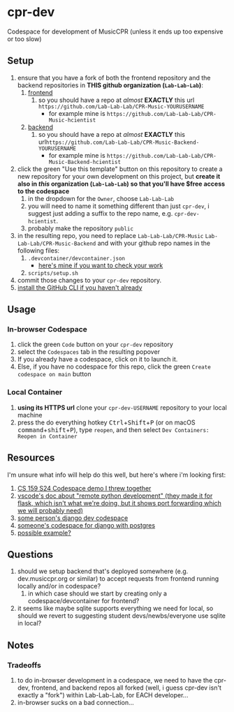 # cpr-dev
Codespace for development of MusicCPR (unless it ends up too expensive or too slow)

## Setup
1. ensure that you have a fork of both the frontend repository and the backend repositories in **THIS github organization (`Lab-Lab-Lab`)**:
    1. [frontend](https://github.com/Lab-Lab-Lab/CPR-Music)
        1. so you should have a repo at _almost_ **EXACTLY** this url `https://github.com/Lab-Lab-Lab/CPR-Music-YOURUSERNAME`
            * for example mine is `https://github.com/Lab-Lab-Lab/CPR-Music-hcientist`
    1. [backend](https://github.com/Lab-Lab-Lab/CPR-Music-Backend)
        1. so you should have a repo at _almost_ **EXACTLY** this url`https://github.com/Lab-Lab-Lab/CPR-Music-Backend-YOURUSERNAME`
            * for example mine is `https://github.com/Lab-Lab-Lab/CPR-Music-Backend-hcientist`
1. click the green "Use this template" button on this repository to create a new repository for your own development on this project, but **create it also in _this_ organization (`Lab-Lab-Lab`) so that you'll have $free access to the codespace**
    1. in the dropdown for the `Owner`, choose `Lab-Lab-Lab`
    1. you will need to name it something different than just `cpr-dev`, i suggest just adding a suffix to the repo name, e.g. `cpr-dev-hcientist`.
    1. probably make the repository `public`
1. in the resulting repo, you need to replace `Lab-Lab-Lab/CPR-Music` `Lab-Lab-Lab/CPR-Music-Backend` and  with your github repo names in the following files:
    1. `.devcontainer/devcontainer.json`
        * [here's mine if you want to check your work](https://github.com/Lab-Lab-Lab/cpr-dev-hcientist/blob/main/.devcontainer/devcontainer.json#L47,L53)
    1. `scripts/setup.sh`
1. commit those changes to your `cpr-dev` repository.
1. [install the GitHub CLI if you haven't already](https://github.com/cli/cli#installation)

## Usage

### In-browser Codespace
1. click the green `Code` button on your `cpr-dev` repository
1. select the `Codespaces` tab in the resulting popover
1. If you already have a codespace, click on it to launch it. 
1. Else, if you have no codespace for this repo, click the green `Create codespace on main` button

### Local Container
1. **using its HTTPS url** clone your `cpr-dev-USERNAME` repository to your local machine 
1. press the do everything hotkey <kbd>Ctrl</kbd>+<kbd>Shift</kbd>+<kbd>P</kbd> (or on macOS <kbd>command</kbd>+<kbd>shift</kbd>+<kbd>P</kbd>), type `reopen`, and then select `Dev Containers: Reopen in Container`


## Resources

I'm unsure what info will help do this well, but here's where i'm looking first:
1. [CS 159 S24 Codespace demo I threw together](https://github.com/159S24/codespace)
2. [vscode's doc about "remote python development" (they made it for flask, which isn't what we're doing, but it shows port forwarding which we will probably need)](https://github.com/microsoft/vscode-remote-try-python/blob/main/.devcontainer/devcontainer.json)
3. [some person's django dev codespace](https://github.com/github/codespaces-django/tree/main)
4. [someone's codespace for django with postgres](https://til.simonwillison.net/github/django-postgresql-codespaces)
5. [possible example?](https://github.com/codespaces-contrib/codespaces-multi-repo/tree/main)

## Questions
1. should we setup backend that's deployed somewhere (e.g. dev.musiccpr.org or similar) to accept requests from frontend running locally and/or in codespace?
    1. in which case should we start by creating only a codespace/devcontainer for frontend?
2. it seems like maybe sqlite supports everything we need for local, so should we revert to suggesting student devs/newbs/everyone use sqlite in local?

## Notes

### Tradeoffs
1. to do in-browser development in a codespace, we need to have the cpr-dev, frontend, and backend repos all forked (well, i guess cpr-dev isn't exactly a "fork") within Lab-Lab-Lab, for EACH developer...
1. in-browser sucks on a bad connection...
